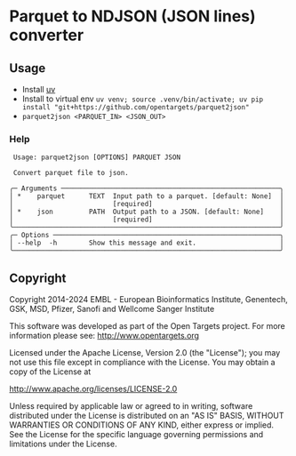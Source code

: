 # Parquet to NDJSON (JSON lines) converter

## Usage
- Install [uv](https://docs.astral.sh/uv/getting-started/installation/)
- Install to virtual env `uv venv; source .venv/bin/activate; uv pip install "git+https://github.com/opentargets/parquet2json"` 
- `parquet2json <PARQUET_IN> <JSON_OUT>`

### Help
```
 Usage: parquet2json [OPTIONS] PARQUET JSON                          
                                                                     
 Convert parquet file to json.                                       
                                                                     
╭─ Arguments ───────────────────────────────────────────────────────╮
│ *    parquet      TEXT  Input path to a parquet. [default: None]  │
│                         [required]                                │
│ *    json         PATH  Output path to a JSON. [default: None]    │
│                         [required]                                │
╰───────────────────────────────────────────────────────────────────╯
╭─ Options ─────────────────────────────────────────────────────────╮
│ --help  -h        Show this message and exit.                     │
╰───────────────────────────────────────────────────────────────────╯
```

## Copyright
Copyright 2014-2024 EMBL - European Bioinformatics Institute, Genentech, GSK, MSD, Pfizer, Sanofi and Wellcome Sanger Institute

This software was developed as part of the Open Targets project. For more information please
see: http://www.opentargets.org

Licensed under the Apache License, Version 2.0 (the "License"); you may not use this file except in compliance with the
License. You may obtain a copy of the License at

http://www.apache.org/licenses/LICENSE-2.0

Unless required by applicable law or agreed to in writing, software
distributed under the License is distributed on an "AS IS" BASIS,
WITHOUT WARRANTIES OR CONDITIONS OF ANY KIND, either express or implied.
See the License for the specific language governing permissions and
limitations under the License.